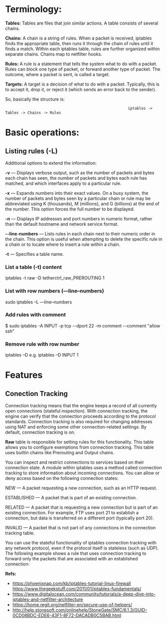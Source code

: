 # Terminology:

**Tables:** Tables are files that join similar actions. A table consists of several chains.

**Chains:** A chain is a string of rules. When a packet is received, iptables finds the appropriate table, then runs it through the chain of rules until it finds a match. Within each iptables table, rules are further organized within separate chains. Chains map to netfilter hooks.

**Rules:** A rule is a statement that tells the system what to do with a packet. Rules can block one type of packet, or forward another type of packet. The outcome, where a packet is sent, is called a target.

**Targets:** A target is a decision of what to do with a packet. Typically, this is to accept it, drop it, or reject it (which sends an error back to the sender).

So, basically the structure is:

                                                           iptables -> Tables -> Chains -> Rules

# Basic operations:
## Listing rules (-L)
Additional options to extend the information:

**-v** — Displays verbose output, such as the number of packets and bytes each chain has seen, the number of packets and bytes each rule has matched, and which interfaces apply to a particular rule.

**-x** — Expands numbers into their exact values. On a busy system, the number of packets and bytes seen by a particular chain or rule may be abbreviated using K (thousands), M (millions), and G (billions) at the end of the number. This option forces the full number to be displayed.

**-n** — Displays IP addresses and port numbers in numeric format, rather than the default hostname and network service format.

**--line-numbers** — Lists rules in each chain next to their numeric order in the chain. This option is useful when attempting to delete the specific rule in a chain or to locate where to insert a rule within a chain.

**-t** — Specifies a table name.

### List a table (-t) content
iptables -t raw -D tetherctrl_raw_PREROUTING 1
### List with row numbers (––line–numbers)
sudo iptables –L ––line–numbers
### Add rules with comment 
$ sudo iptables -A INPUT -p tcp --dport 22 -m comment --comment "allow ssh"
### Remove rule with row number
iptables –D <Chain> <Number>
e.g. iptables –D INPUT 1 
  

# Features 
## Conection Tracking
Connection tracking means that the engine keeps a record of all currently open connections (stateful inspection).
With connection tracking, the engine can verify that the connection proceeds according to the protocol standards. Connection tracking is also required for changing addresses using NAT and enforcing some other connection-related settings. By default, connection tracking is on.

**Raw** table is responsible for setting rules for this functionality. This table allows you to configure exemptions from connection tracking. 
This table uses builtin chains like Prerouting and Output chains.

You can inspect and restrict connections to services based on their connection state. A module within iptables uses a method called connection tracking to store information about incoming connections. You can allow or deny access based on the following connection states:
  
NEW — A packet requesting a new connection, such as an HTTP request.
  
ESTABLISHED — A packet that is part of an existing connection.
  
RELATED — A packet that is requesting a new connection but is part of an existing connection. For example, FTP uses port 21 to establish a connection, but data is transferred on a different port (typically port 20).
  
INVALID — A packet that is not part of any connections in the connection tracking table.
  
You can use the stateful functionality of iptables connection tracking with any network protocol, even if the protocol itself is stateless (such as UDP). The following example shows a rule that uses connection tracking to forward only the packets that are associated with an established connection:
  

**Refs:**
* https://phoenixnap.com/kb/iptables-tutorial-linux-firewall
  https://www.thegeekstuff.com/2011/01/iptables-fundamentals/
* https://www.digitalocean.com/community/tutorials/a-deep-dive-into-iptables-and-netfilter-architecture
* https://home.regit.org/netfilter-en/secure-use-of-helpers/
* http://help.stonesoft.com/onlinehelp/StoneGate/SMC/6.1.3/GUID-0CD08BDC-EDE6-43F1-8F72-DACADB0C5BAB.html
  

